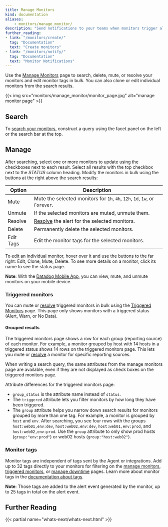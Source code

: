 ```yaml
---
title: Manage Monitors
kind: documentation
aliases:
    - monitors/manage_monitor/
description: "Send notifications to your teams when monitors trigger alerts"
further_reading:
- link: "/monitors/create/"
  tag: "Documentation"
  text: "Create monitors"
- link: "/monitors/notify/"
  tag: "Documentation"
  text: "Monitor Notifications"
---
```


Use the [Manage Monitors][1] page to search, delete, mute, or resolve your monitors and edit monitor tags in bulk. You can also clone or edit individual monitors from the search results.

{{< img src="monitors/manage_monitor/monitor_page.jpg" alt="manage monitor page"  >}}

## Search

To [search your monitors][2], construct a query using the facet panel on the left or the search bar at the top.

## Manage

After searching, select one or more monitors to update using the checkboxes next to each result. Select all results with the top checkbox next to the *STATUS* column heading. Modify the monitors in bulk using the buttons at the right above the search results:

| Option    | Description                                                                |
|-----------|----------------------------------------------------------------------------|
| Mute      | Mute the selected monitors for `1h`, `4h`, `12h`, `1d`, `1w`, or `Forever`. |
| Unmute    | If the selected monitors are muted, unmute them.                           |
| Resolve   | [Resolve][3] the alert for the selected monitors.                          |
| Delete    | Permanently delete the selected monitors.                                  |
| Edit Tags | Edit the monitor tags for the selected monitors.                           |

To edit an individual monitor, hover over it and use the buttons to the far right: Edit, Clone, Mute, Delete. To see more details on a monitor, click its name to see the status page.

**Note**: With the [Datadog Mobile App][4], you can view, mute, and unmute monitors on your mobile device.

### Triggered monitors

You can mute or [resolve][3] triggered monitors in bulk using the [Triggered Monitors][5] page. This page only shows monitors with a triggered status (Alert, Warn, or No Data).

#### Grouped results

The triggered monitors page shows a row for each group (reporting source) of each monitor. For example, a monitor grouped by host with 14 hosts in a triggered status shows 14 rows on the triggered monitors page. This lets you mute or [resolve][3] a monitor for specific reporting sources.

When writing a search query, the same attributes from the manage monitors page are available, even if they are not displayed as check boxes on the triggered monitors page.

Attribute differences for the triggered monitors page:

* `group_status` is the attribute name instead of `status`.
* The `triggered` attribute lets you filter monitors by how long they have been triggered.
* The `group` attribute helps you narrow down search results for monitors grouped by more than one tag. For example, a monitor is grouped by `host` and `env`. After searching, you see four rows with the groups `host:web01,env:dev`, `host:web02,env:dev`, `host:web01,env:prod`, and `host:web02,env:prod`. Use the `group` attribute to only show prod hosts (`group:"env:prod"`) or web02 hosts (`group:"host:web02"`).

### Monitor tags

Monitor tags are independent of tags sent by the Agent or integrations. Add up to 32 tags directly to your monitors for filtering on the [manage monitors][1], [triggered monitors][5], or [manage downtime][6] pages. Learn more about monitor tags in the [documentation about tags][7].

**Note**: Those tags are added to the alert event generated by the monitor, up to 25 tags in total on the alert event.

## Further Reading

{{< partial name="whats-next/whats-next.html" >}}

[1]: https://app.datadoghq.com/monitors/manage
[2]: /monitors/manage/search_monitors/
[3]: /monitors/monitor_status/#resolve
[4]: /mobile/#monitors
[5]: https://app.datadoghq.com/monitors/triggered
[6]: https://app.datadoghq.com/monitors#downtime
[7]: /getting_started/tagging/assigning_tags/?tab=monitors#ui
